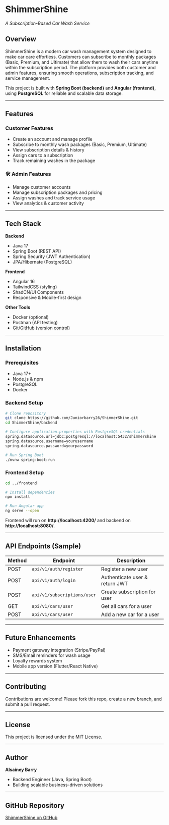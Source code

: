 # ShimmerShine   
*A Subscription-Based Car Wash Service*  

## Overview  
ShimmerShine is a modern car wash management system designed to make car care effortless. Customers can subscribe to monthly packages (Basic, Premium, and Ultimate) that allow them to wash their cars anytime within the subscription period. The platform provides both customer and admin features, ensuring smooth operations, subscription tracking, and service management.  

This project is built with **Spring Boot (backend)** and **Angular (frontend)**, using **PostgreSQL** for reliable and scalable data storage.  

---

## Features  

### Customer Features  
- Create an account and manage profile  
- Subscribe to monthly wash packages (Basic, Premium, Ultimate)  
- View subscription details & history  
- Assign cars to a subscription  
- Track remaining washes in the package  

### 🛠️ Admin Features  
- Manage customer accounts  
- Manage subscription packages and pricing  
- Assign washes and track service usage  
- View analytics & customer activity  

---

## Tech Stack  
**Backend**  
- Java 17  
- Spring Boot (REST API)  
- Spring Security (JWT Authentication)  
- JPA/Hibernate (PostgreSQL)  

**Frontend**  
- Angular 16  
- TailwindCSS (styling)  
- ShadCN/UI Components  
- Responsive & Mobile-first design  

**Other Tools**  
- Docker (optional)  
- Postman (API testing)  
- Git/GitHub (version control)  

---

## Installation  

### Prerequisites  
- Java 17+  
- Node.js & npm  
- PostgreSQL  
- Docker  

### Backend Setup  
```bash
# Clone repository
git clone https://github.com/Juniorbarry26/ShimmerShine.git
cd ShimmerShine/backend

# Configure application.properties with PostgreSQL credentials
spring.datasource.url=jdbc:postgresql://localhost:5432/shimmershine
spring.datasource.username=yourusername
spring.datasource.password=yourpassword

# Run Spring Boot
./mvnw spring-boot:run
```

### Frontend Setup  
```bash
cd ../frontend

# Install dependencies
npm install

# Run Angular app
ng serve --open
```

Frontend will run on **http://localhost:4200/** and backend on **http://localhost:8080/**.  

---

## API Endpoints (Sample)  

| Method | Endpoint | Description |
|--------|----------|-------------|
| POST   | `api/v1/auth/register` | Register a new user |
| POST   | `api/v1/auth/login` | Authenticate user & return JWT |
| POST   | `api/v1/subscriptions/user` | Create subscription for user |
| GET    | `api/v1/cars/user` | Get all cars for a user |
| POST   | `api/v1/cars/user` | Add a new car for a user |

---

## Future Enhancements  
- Payment gateway integration (Stripe/PayPal)  
- SMS/Email reminders for wash usage  
- Loyalty rewards system  
- Mobile app version (Flutter/React Native)  

---

## Contributing  
Contributions are welcome! Please fork this repo, create a new branch, and submit a pull request.  

---

## License  
This project is licensed under the MIT License.  

---

## Author  
 **Alsainey Barry**  
- Backend Engineer (Java, Spring Boot)  
- Building scalable business-driven solutions  

---

## GitHub Repository  
[ShimmerShine on GitHub](https://github.com/Juniorbarry26/ShimmerShine)  
